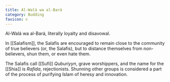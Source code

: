 ```yaml
---
title: Al-Walá wa al-Bará
category: Budding
favicon: ☪️
---
```


Al-Walá wa al-Bará, literally loyalty and disavowal.

In [[Salafism]], the Salafis are encouraged to remain close to the community of true believers (or, the Salafis), but to distance themselves from non-believers, shun them, or even hate them.

The Salafis call [[Sufi]] *Quburiyyn*, grave worshippers, and the name for the [[Shia]] is *Rafida*, rejectionists. Shunning other groups is considered a part of the process of purifying Islam of heresy and innovation.